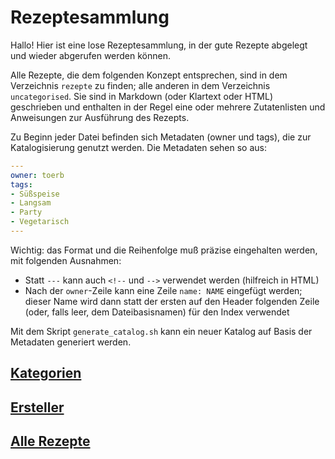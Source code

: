 Rezeptesammlung
===============

Hallo!
Hier ist eine lose Rezeptesammlung, in der gute Rezepte abgelegt und wieder abgerufen werden können.

Alle Rezepte, die dem folgenden Konzept entsprechen, sind in dem Verzeichnis `rezepte` zu finden; alle anderen in dem Verzeichnis `uncategorised`.
Sie sind in Markdown (oder Klartext oder HTML) geschrieben und enthalten in der Regel eine oder mehrere Zutatenlisten und Anweisungen zur Ausführung des Rezepts.

Zu Beginn jeder Datei befinden sich Metadaten (owner und tags), die zur Katalogisierung genutzt werden.
Die Metadaten sehen so aus:
```yaml
---
owner: toerb
tags:
- Süßspeise
- Langsam
- Party
- Vegetarisch
---
```

Wichtig: das Format und die Reihenfolge muß präzise eingehalten werden, mit folgenden Ausnahmen:

* Statt `---` kann auch `<!--` und `-->` verwendet werden (hilfreich in HTML)
* Nach der `owner`-Zeile kann eine Zeile `name: NAME` eingefügt werden; dieser Name wird dann statt der ersten auf den Header folgenden Zeile (oder, falls leer, dem Dateibasisnamen) für den Index verwendet

Mit dem Skript `generate_catalog.sh` kann ein neuer Katalog auf Basis der Metadaten generiert werden.

[Kategorien](tags/index.md)
------------

[Ersteller](owner/index.md)
-----------

[Alle Rezepte](rezepte/index.md)
--------------
